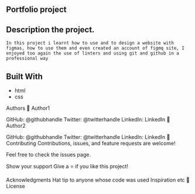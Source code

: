 ## Portfolio project

## Description the project.

```
In this project i learnt how to use and to design a website with figmas, how to use them and even created an account of figmq site, I enjoyed too again the use of linters and using git and github in a professional way

```

## Built With

- html
- css

Authors
👤 Author1

GitHub: @githubhandle
Twitter: @twitterhandle
LinkedIn: LinkedIn
👤 Author2

GitHub: @githubhandle
Twitter: @twitterhandle
LinkedIn: LinkedIn
🤝 Contributing
Contributions, issues, and feature requests are welcome!

Feel free to check the issues page.

Show your support
Give a ⭐️ if you like this project!

Acknowledgments
Hat tip to anyone whose code was used
Inspiration
etc
📝 License
